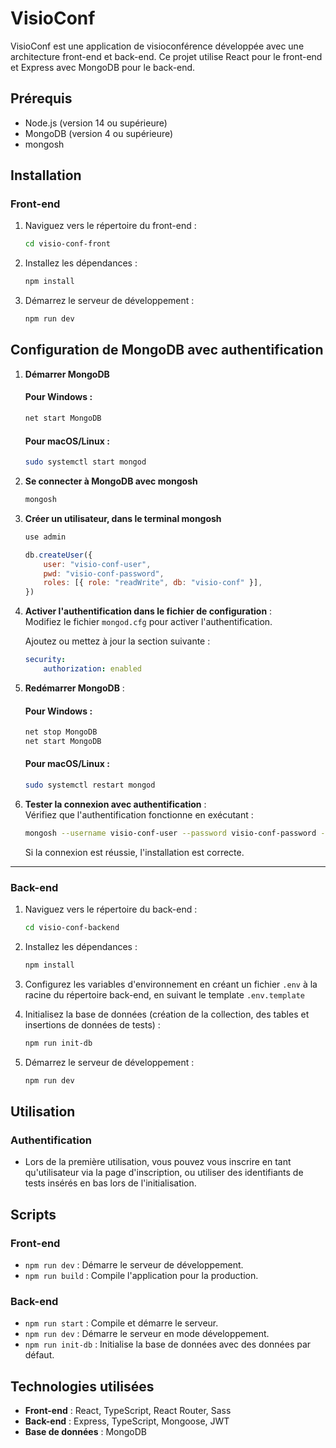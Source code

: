 # VisioConf

VisioConf est une application de visioconférence développée avec une architecture front-end et back-end. Ce projet utilise React pour le front-end et Express avec MongoDB pour le back-end.

## Prérequis

-   Node.js (version 14 ou supérieure)
-   MongoDB (version 4 ou supérieure)
-   mongosh

## Installation

### Front-end

1. Naviguez vers le répertoire du front-end :

    ```bash
    cd visio-conf-front
    ```

2. Installez les dépendances :

    ```bash
    npm install
    ```

3. Démarrez le serveur de développement :
    ```bash
    npm run dev
    ```

## Configuration de MongoDB avec authentification

1. **Démarrer MongoDB**

    #### Pour Windows :

    ```bash
    net start MongoDB
    ```

    #### Pour macOS/Linux :

    ```bash
    sudo systemctl start mongod
    ```

2. **Se connecter à MongoDB avec mongosh**

    ```javascript
    mongosh
    ```

3. **Créer un utilisateur, dans le terminal mongosh**

    ```javascript
    use admin
    ```

    ```javascript
    db.createUser({
        user: "visio-conf-user",
        pwd: "visio-conf-password",
        roles: [{ role: "readWrite", db: "visio-conf" }],
    })
    ```

4. **Activer l'authentification dans le fichier de configuration** :  
   Modifiez le fichier `mongod.cfg` pour activer l'authentification.

    Ajoutez ou mettez à jour la section suivante :

    ```yaml
    security:
        authorization: enabled
    ```

5. **Redémarrer MongoDB** :

    #### Pour Windows :

    ```bash
    net stop MongoDB
    net start MongoDB
    ```

    #### Pour macOS/Linux :

    ```bash
    sudo systemctl restart mongod
    ```

6. **Tester la connexion avec authentification** :  
   Vérifiez que l'authentification fonctionne en exécutant :

    ```bash
    mongosh --username visio-conf-user --password visio-conf-password --authenticationDatabase admin
    ```

    Si la connexion est réussie, l'installation est correcte.

---

### Back-end

1. Naviguez vers le répertoire du back-end :

    ```bash
    cd visio-conf-backend
    ```

2. Installez les dépendances :

    ```bash
    npm install
    ```

3. Configurez les variables d'environnement en créant un fichier `.env` à la racine du répertoire back-end, en suivant le template `.env.template
`
4. Initialisez la base de données (création de la collection, des tables et insertions de données de tests) :

    ```bash
    npm run init-db
    ```

5. Démarrez le serveur de développement :
    ```bash
    npm run dev
    ```

## Utilisation

### Authentification

-   Lors de la première utilisation, vous pouvez vous inscrire en tant qu'utilisateur via la page d'inscription, ou utiliser des identifiants de tests insérés en bas lors de l'initialisation.

## Scripts

### Front-end

-   `npm run dev` : Démarre le serveur de développement.
-   `npm run build` : Compile l'application pour la production.

### Back-end

-   `npm run start` : Compile et démarre le serveur.
-   `npm run dev` : Démarre le serveur en mode développement.
-   `npm run init-db` : Initialise la base de données avec des données par défaut.

## Technologies utilisées

-   **Front-end** : React, TypeScript, React Router, Sass
-   **Back-end** : Express, TypeScript, Mongoose, JWT
-   **Base de données** : MongoDB
